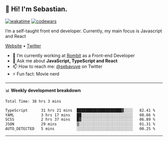## 👋 Hi! I'm Sebastian.

[![wakatime](https://wakatime.com/badge/user/df0036c6-328a-4a39-be9b-e49417ed22a1.svg)](https://wakatime.com/@df0036c6-328a-4a39-be9b-e49417ed22a1)
[![codewars](https://www.codewars.com/users/sebavuye/badges/small)](https://www.codewars.com/users/sebavuye)

I’m a self-taught front end developer. Currently, my main focus is Javascript and React

[Website](https://sebastianvuye.be) • [Twitter](https://twitter.com/sebavuye)

- 🔭 I’m currently working at [Rombit](https://rombit.com/) as a Front-end Developer
- 💬 Ask me about **JavaScript, TypeScript and React**
- 📫 How to reach me: [@sebavuye](https://twitter.com/sebavuye) on Twitter
- ⚡ Fun fact: Movie nerd

-------

📊 **Weekly development breakdown**

<!--START_SECTION:waka-->

```txt
Total Time: 38 hrs 3 mins

TypeScript      31 hrs 21 mins  ████████████████████▓░░░░   82.41 %
YAML            3 hrs 17 mins   ██░░░░░░░░░░░░░░░░░░░░░░░   08.66 %
SCSS            2 hrs 37 mins   █▓░░░░░░░░░░░░░░░░░░░░░░░   06.89 %
JSON            29 mins         ▒░░░░░░░░░░░░░░░░░░░░░░░░   01.31 %
AUTO_DETECTED   5 mins          ░░░░░░░░░░░░░░░░░░░░░░░░░   00.25 %
```

<!--END_SECTION:waka-->
-------

